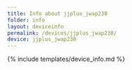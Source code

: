 ```yaml
---
title: Info about jjplus_jwap230
folder: info
layout: deviceinfo
permalink: /devices/jjplus_jwap230/
device: jjplus_jwap230
---
```

{% include templates/device_info.md %}
